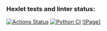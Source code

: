 ### Hexlet tests and linter status:
[![Actions Status](https://github.com/alex873110/python-project-83/actions/workflows/hexlet-check.yml/badge.svg)](https://github.com/alex873110/python-project-83/actions)
[![Python CI](https://github.com/alex873110/python-project-83/actions/workflows/main.yml/badge.svg)](https://github.com/alex873110/python-project-50/actions/workflows/main.yml)
[![Page]](https://page-analyzer-hkj4.onrender.com) 
